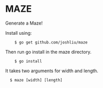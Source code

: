 MAZE
====
Generate a Maze!

Install using:
```
	$ go get github.com/joshliu/maze
```
Then run go install in the maze directory.
```
	$ go install
```

It takes two arguments for width and length.
```
  $ maze [width] [length]
```